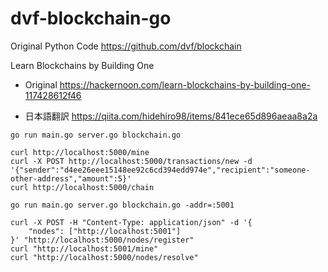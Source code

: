 # dvf-blockchain-go

Original Python Code
https://github.com/dvf/blockchain

Learn Blockchains by Building One

- Original
  https://hackernoon.com/learn-blockchains-by-building-one-117428612f46

- 日本語翻訳
  https://qiita.com/hidehiro98/items/841ece65d896aeaa8a2a

```
go run main.go server.go blockchain.go

curl http://localhost:5000/mine
curl -X POST http://localhost:5000/transactions/new -d '{"sender":"d4ee26eee15148ee92c6cd394edd974e","recipient":"someone-other-address","amount":5}'
curl http://localhost:5000/chain
```

```
go run main.go server.go blockchain.go -addr=:5001

curl -X POST -H "Content-Type: application/json" -d '{
    "nodes": ["http://localhost:5001"]
}' "http://localhost:5000/nodes/register"
curl "http://localhost:5001/mine"
curl "http://localhost:5000/nodes/resolve"
```

